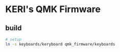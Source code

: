 # KERI's QMK Firmware

## build

```sh
# setup
ln -s keyboards/keryboard qmk_firmware/keyboards
```
